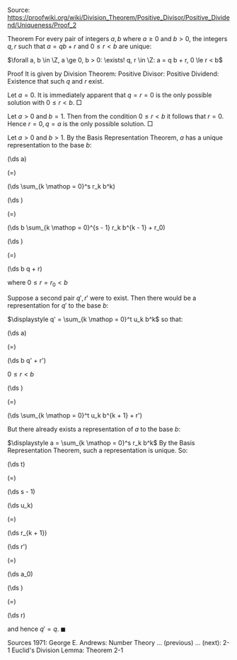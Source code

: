 # 

Source: https://proofwiki.org/wiki/Division_Theorem/Positive_Divisor/Positive_Dividend/Uniqueness/Proof_2

Theorem
For every pair of integers $a, b$ where $a \ge 0$ and $b > 0$, the integers $q, r$ such that $a = q b + r$ and $0 \le r < b$ are unique:

$\forall a, b \in \Z, a \ge 0, b > 0: \exists! q, r \in \Z: a = q b + r, 0 \le r < b$


Proof
It is given by Division Theorem: Positive Divisor: Positive Dividend: Existence that such $q$ and $r$ exist.

Let $a = 0$.
It is immediately apparent that $q = r = 0$ is the only possible solution with $0 \le r < b$.
$\Box$

Let $a > 0$ and $b = 1$.
Then from the condition $0 \le r < b$ it follows that $r = 0$.
Hence $r = 0, q = a$ is the only possible solution.
$\Box$

Let $a > 0$ and $b > 1$.
By the Basis Representation Theorem, $a$ has a unique representation to the base $b$:














\(\ds a\)

\(=\)







\(\ds \sum_{k \mathop = 0}^s r_k b^k\)




















\(\ds \)

\(=\)







\(\ds b \sum_{k \mathop = 0}^{s - 1} r_k b^{k - 1} + r_0\)




















\(\ds \)

\(=\)







\(\ds b q + r\)





where $0 \le r = r_0 < b$




Suppose a second pair $q', r'$ were to exist.
Then there would be a representation for $q'$ to the base $b$:

$\displaystyle q' = \sum_{k \mathop = 0}^t u_k b^k$
so that:














\(\ds a\)

\(=\)







\(\ds b q' + r'\)





$0 \le r < b$














\(\ds \)

\(=\)







\(\ds \sum_{k \mathop = 0}^t u_k b^{k + 1} + r'\)









But there already exists a representation of $a$ to the base $b$:

$\displaystyle a = \sum_{k \mathop = 0}^s r_k b^k$
By the Basis Representation Theorem, such a representation is unique.
So:














\(\ds t\)

\(=\)







\(\ds s - 1\)




















\(\ds u_k\)

\(=\)







\(\ds r_{k + 1}\)




















\(\ds r'\)

\(=\)







\(\ds a_0\)




















\(\ds \)

\(=\)







\(\ds r\)









and hence $q' = q$.
$\blacksquare$


Sources
1971: George E. Andrews: Number Theory ... (previous) ... (next): $\text {2-1}$ Euclid's Division Lemma: Theorem $\text {2-1}$




